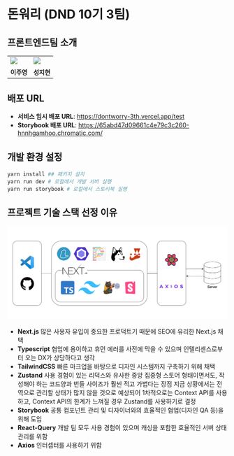 # 돈워리 (DND 10기 3팀)

## 프론트엔드팀 소개

<table>
  <tr>
  <td>
      <a href="https://github.com/CodyMan0">
          	<img src="https://avatars.githubusercontent.com/u/93697790?v=4" width="100px" />
        </a>
    </td>
    <td>
      <a href="https://github.com/jhsung23">
            <img src="https://avatars.githubusercontent.com/u/69228045?v=4" width="100px"/>
        </a>
    </td>
  </tr>
  <tr>
    <td><b>이주영</b></td>
    <td><b>성지현</b></td>
  </tr>
</table>

## 배포 URL

- **서비스 임시 배포 URL**: https://dontworry-3th.vercel.app/test
- **Storybook 배포 URL**: https://65abd47d09661c4e79c3c260-hnnhgamhoo.chromatic.com/

## 개발 환경 설정

```sh
yarn install ## 패키지 설치
yarn run dev # 로컬에서 개발 서버 실행
yarn run storybook # 로컬에서 스토리북 실행
```

## 프로젝트 기술 스택 선정 이유

![Alt text](image.png)

- **Next.js**
  많은 사용자 유입이 중요한 프로덕트기 때문에 SEO에 유리한 Next.js 채택
- **Typescript**
  협업에 용이하고 휴먼 에러를 사전에 막을 수 있으며 인텔리센스로부터 오는 DX가 상당하다고 생각
- **TailwindCSS**
  빠른 마크업을 바탕으로 디자인 시스템까지 구축하기 위해 채택
- **Zustand**
  사용 경험이 있는 리덕스와 유사한 중앙 집중형 스토어 형태이면서도, 작성해야 하는 코드양과 번들 사이즈가 훨씬 적고 가볍다는 장점
  지금 상황에서는 전역으로 관리할 상태가 많지 않을 것으로 예상되어 1차적으로는 Context API를 사용하고, Context API의 한계가 느껴질 경우 Zustand를 사용하기로 결정
- **Storybook**
  공통 컴포넌트 관리 및 디자이너와의 효율적인 협업(디자인 QA 등)을 위해 도입
- **React-Query**
  개발 팀 모두 사용 경험이 있으며 캐싱을 포함한 효율적인 서버 상태 관리를 위함
- **Axios**
  인터셉터를 사용하기 위함
